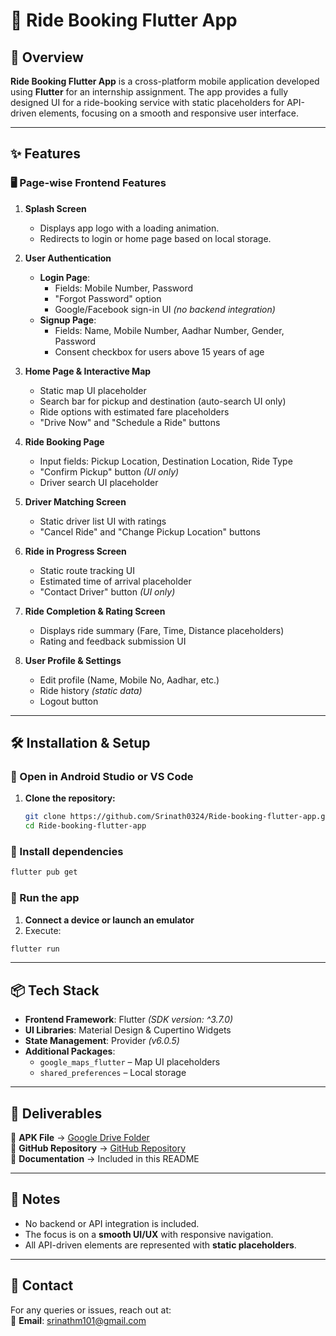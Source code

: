 # 🚗 Ride Booking Flutter App

## 📌 Overview  
**Ride Booking Flutter App** is a cross-platform mobile application developed using **Flutter** for an internship assignment. The app provides a fully designed UI for a ride-booking service with static placeholders for API-driven elements, focusing on a smooth and responsive user interface.

---

## ✨ Features  

### 🖥️ **Page-wise Frontend Features**  
1. **Splash Screen**  
   - Displays app logo with a loading animation.  
   - Redirects to login or home page based on local storage.  

2. **User Authentication**  
   - **Login Page**:  
     - Fields: Mobile Number, Password  
     - "Forgot Password" option  
     - Google/Facebook sign-in UI *(no backend integration)*  
   - **Signup Page**:  
     - Fields: Name, Mobile Number, Aadhar Number, Gender, Password  
     - Consent checkbox for users above 15 years of age  

3. **Home Page & Interactive Map**  
   - Static map UI placeholder  
   - Search bar for pickup and destination (auto-search UI only)  
   - Ride options with estimated fare placeholders  
   - "Drive Now" and "Schedule a Ride" buttons  

4. **Ride Booking Page**  
   - Input fields: Pickup Location, Destination Location, Ride Type  
   - "Confirm Pickup" button *(UI only)*  
   - Driver search UI placeholder  

5. **Driver Matching Screen**  
   - Static driver list UI with ratings  
   - "Cancel Ride" and "Change Pickup Location" buttons  

6. **Ride in Progress Screen**  
   - Static route tracking UI  
   - Estimated time of arrival placeholder  
   - "Contact Driver" button *(UI only)*  

7. **Ride Completion & Rating Screen**  
   - Displays ride summary (Fare, Time, Distance placeholders)  
   - Rating and feedback submission UI  

8. **User Profile & Settings**  
   - Edit profile (Name, Mobile No, Aadhar, etc.)  
   - Ride history *(static data)*  
   - Logout button  

---

## 🛠️ Installation & Setup  

### 🔹 Open in Android Studio or VS Code  
1. **Clone the repository:**  
   ```sh
   git clone https://github.com/Srinath0324/Ride-booking-flutter-app.git
   cd Ride-booking-flutter-app  

### 🔹 Install dependencies  
```sh
flutter pub get
```

### 🔹 Run the app  
1. **Connect a device or launch an emulator**  
2. Execute:  
```sh
flutter run
```

---

## 📦 Tech Stack  
- **Frontend Framework**: Flutter *(SDK version: ^3.7.0)*  
- **UI Libraries**: Material Design & Cupertino Widgets  
- **State Management**: Provider *(v6.0.5)*  
- **Additional Packages**:  
  - `google_maps_flutter` – Map UI placeholders  
  - `shared_preferences` – Local storage  

---

## 📂 Deliverables  
📌 **APK File** → [Google Drive Folder](https://drive.google.com/drive/folders/1jzpxZw3nec_09GjF6lmGCIx9KTxm--Cg?usp=sharing)  
📌 **GitHub Repository** → [GitHub Repository](https://github.com/Srinath0324/Ride-booking-flutter-app)  
📌 **Documentation** → Included in this README  

---

## 📝 Notes  
- No backend or API integration is included.  
- The focus is on a **smooth UI/UX** with responsive navigation.  
- All API-driven elements are represented with **static placeholders**.  

---

## 📧 Contact  
For any queries or issues, reach out at:  
📩 **Email**: [srinathm101@gmail.com](mailto:srinathm101@gmail.com)  
